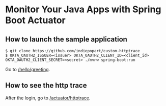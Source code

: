 
# Monitor Your Java Apps with Spring Boot Actuator


## How to launch the sample application

```
$ git clone https://github.com/indiepopart/custom-httptrace
$ OKTA_OAUTH2_ISSUER=<issuer> OKTA_OAUTH2_CLIENT_ID=<client_id> OKTA_OAUTH2_CLIENT_SECRET=<secret> ./mvnw spring-boot:run
```

Go to [/hello/greeting](http://localhost:8080/hello/greeting "demo application").

## How to see the http trace

After the login, go to [/actuator/httptrace](http://localhost:8080/actuator/httptrace "actuator link").

